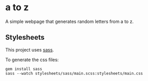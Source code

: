 # a to z

A simple webpage that generates random letters from a to z.

## Stylesheets

This project uses [sass](http://sass-lang.com/).

To generate the css files:

    gem install sass
    sass --watch stylesheets/sass/main.scss:stylesheets/main.css

    